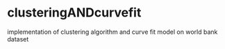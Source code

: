# clusteringANDcurvefit
implementation of clustering algorithm and curve fit model on world bank dataset
